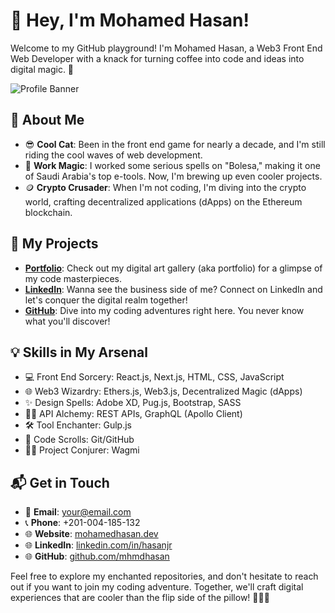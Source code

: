 # 👋 Hey, I'm Mohamed Hasan!

Welcome to my GitHub playground! I'm Mohamed Hasan, a Web3 Front End Web Developer with a knack for turning coffee into code and ideas into digital magic. 🚀

![Profile Banner](https://media.giphy.com/media/v1.Y2lkPTc5MGI3NjExZ2JubGlpNWh1dWhnNG4xZDZhbHd6OTcxeGh6bTNjbzYxZml5aWp6cCZlcD12MV9pbnRlcm5hbF9naWZfYnlfaWQmY3Q9Zw/VXYi0xaW6lmPWcJOqm/giphy.gif)

## 🌟 About Me

- 😎 **Cool Cat**: Been in the front end game for nearly a decade, and I'm still riding the cool waves of web development.
- 💼 **Work Magic**: I worked some serious spells on "Bolesa," making it one of Saudi Arabia's top e-tools. Now, I'm brewing up even cooler projects.
- 🪙 **Crypto Crusader**: When I'm not coding, I'm diving into the crypto world, crafting decentralized applications (dApps) on the Ethereum blockchain.

## 🚀 My Projects

- **[Portfolio](https://www.mohamedhasan.dev)**: Check out my digital art gallery (aka portfolio) for a glimpse of my code masterpieces.
- **[LinkedIn](https://linkedin.com/in/hasanjr)**: Wanna see the business side of me? Connect on LinkedIn and let's conquer the digital realm together!
- **[GitHub](https://github.com/mhmdhasan)**: Dive into my coding adventures right here. You never know what you'll discover!

## 💡 Skills in My Arsenal

- 💻 Front End Sorcery: React.js, Next.js, HTML, CSS, JavaScript
- 🌐 Web3 Wizardry: Ethers.js, Web3.js, Decentralized Magic (dApps)
- ✨ Design Spells: Adobe XD, Pug.js, Bootstrap, SASS
- 🧙‍♂️ API Alchemy: REST APIs, GraphQL (Apollo Client)
- 🛠️ Tool Enchanter: Gulp.js
- 📜 Code Scrolls: Git/GitHub
- 🧝‍♂️ Project Conjurer: Wagmi

## 📬 Get in Touch

- 📧 **Email**: [your@email.com](mailto:your@email.com)
- 📞 **Phone**: +201-004-185-132
- 🌐 **Website**: [mohamedhasan.dev](https://www.mohamedhasan.dev)
- 🌐 **LinkedIn**: [linkedin.com/in/hasanjr](https://linkedin.com/in/hasanjr)
- 🌐 **GitHub**: [github.com/mhmdhasan](https://github.com/mhmdhasan)

Feel free to explore my enchanted repositories, and don't hesitate to reach out if you want to join my coding adventure. Together, we'll craft digital experiences that are cooler than the flip side of the pillow! 🌟😎🚀
